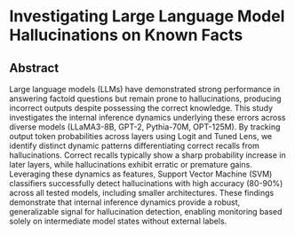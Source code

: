 # Investigating Large Language Model Hallucinations on Known Facts


## Abstract
Large language models (LLMs) have
demonstrated strong performance in answering factoid
questions but remain prone to hallucinations, producing
incorrect outputs despite possessing the correct knowledge. This
study investigates the internal inference dynamics underlying
these errors across diverse models (LLaMA3-8B, GPT-2,
Pythia-70M, OPT-125M). By tracking output token
probabilities across layers using Logit and Tuned Lens, we
identify distinct dynamic patterns differentiating correct recalls
from hallucinations. Correct recalls typically show a sharp
probability increase in later layers, while hallucinations exhibit
erratic or premature gains. Leveraging these dynamics as
features, Support Vector Machine (SVM) classifiers successfully
detect hallucinations with high accuracy (80-90%) across all
tested models, including smaller architectures. These findings
demonstrate that internal inference dynamics provide a robust,
generalizable signal for hallucination detection, enabling
monitoring based solely on intermediate model states without
external labels.

